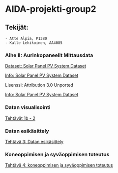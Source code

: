 # AIDA-projekti-group2

## Tekijät:
    - Atte Alpia, P1380
    - Kalle Lehikoinen, AA4085


### Aihe II: Aurinkopaneelit Mittausdata

[Dataset: Solar Panel PV System Dataset](https://www.kaggle.com/datasets/arnavsharmaas/solar-panel-pv-system-dataset)

[Info: Solar Panel PV System Dataset](https://emp.lbl.gov/tracking-the-sun)

Lisenssi: Attribution 3.0 Unported


[Info: Solar Panel PV System Dataset](https://emp.lbl.gov/tracking-the-sun)

### Datan visualisointi

[Tehtävät 1b - 2](https://gitlab.labranet.jamk.fi/P1380/aida-projekti-group2/-/blob/main/Solar-dataset-group2.ipynb)

### Datan esikäsittely

[Tehtävä 3: Datan esikäsittely](https://gitlab.labranet.jamk.fi/P1380/aida-projekti-group2/-/blob/main/datan_esikasittely.ipynb)

### Koneoppimisen ja syväoppimisen toteutus

[Tehtävä 4: koneoppimisen ja syväoppimisen toteutus](https://gitlab.labranet.jamk.fi/P1380/aida-projekti-group2/-/blob/main/Koneoppiminen.ipynb)